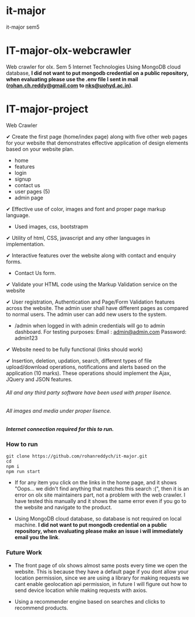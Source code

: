 # it-major
it-major sem5
# IT-major-olx-webcrawler
Web crawler for olx. Sem 5 Internet Technologies
 Using MongoDB cloud database, **I did not want to put mongodb credential on a public repository, when evaluating please use the .env file I sent in mail (rohan.ch.reddy@gmail.com to nks@uohyd.ac.in)**.
# IT-major-project
Web Crawler

✔ Create the first page (home/index page) along with five other web pages for your website
that demonstrates effective application of design elements based on your website plan.

- home
- features
- login
- signup
- contact us
- user pages (5)
- admin page

✔ Effective use of color, images and font and proper page markup language.
- Used images, css, bootstrapm

✔ Utility of html, CSS, javascript and any other languages in implementation.

✔ Interactive features over the website along with contact and enquiry forms.
- Contact Us form.

✔ Validate your HTML code using the Markup Validation service on the website

✔ User registration, Authentication and Page/Form Validation features across the website.
The admin user shall have different pages as compared to normal users. The admin user
can add new users to the system.

- /admin when logged in with admin credentials will go to admin dashboard.
For testing purposes:
Email : admin@admin.com
Password: admin123


✔ Website need to be fully functional (links should work)

✔ Insertion, deletion, updation, search, different types of file upload/download operations,
notifications and alerts based on the application (10 marks). These operations should
implement the Ajax, JQuery and JSON features.



###### All and any third party software have been used with proper lisence.
###### All images and media under proper lisence.
##### Internet connection required for this to run.

### How to run
```
git clone https://github.com/rohanreddych/it-major.git
cd 
npm i
npm run start
```



- If for any item you click on the links in the home page, and it shows   "Oops... we didn't find anything that matches this search :(", then it is an error on olx site maintainers part, not a problem with the web crawler. I have tested this manually and it shows the same error even if you go to the website and navigate to the product.

- Using MongoDB cloud database, so database is not required on local machine. **I did not want to put mongodb credential on a public repository, when evaluating please make an issue i will immediately email you the link**.

### Future Work

- The front page of olx shows almost same posts every time we open the website. This is because they have a default page if you dont allow your location permission, since we are using a library for making requests we cant enable geolocation api permission, in future I will figure out how to send device location while making requests with axios.

- Using a recommender engine based on searches and clicks to recommend products.
